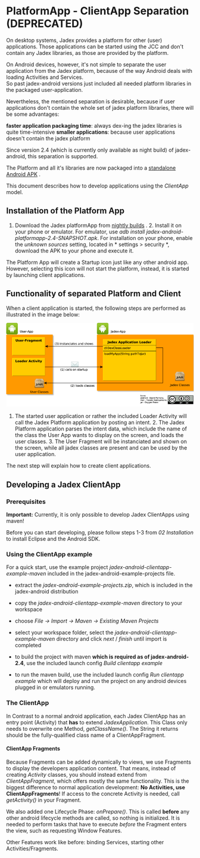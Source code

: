 # PlatformApp - ClientApp Separation (DEPRECATED)

On desktop systems, Jadex provides a platform for other (user) applications.
Those applications can be started using the JCC and don't contain any Jadex libraries, as those are provided by the platform.

On Android devices, however, it's not simple to separate the user application from the Jadex platform, because of the way Android deals with loading Activities and Services.\
So past jadex-android versions just included all needed platform libraries in the packaged user-application.

Nevertheless, the mentioned separation is desirable, because if user applications don't contain the whole set of jadex platform libraries, there will be some advantages:

**faster application packaging time**: always dex-ing the jadex libraries is quite time-intensive
**smaller applications**: because user applications doesn't contain the jadex platform

Since version 2.4 (which is currently only available as night build) of jadex-android, this separation is supported.

The Platform and all it's libraries are now packaged into a [standalone Android APK](https://www.activecomponents.org/bin/view/Download/Overview) .

This document describes how to develop applications using the *ClientApp* model.

Installation of the Platform App
---------------------------------------------

1. Download the Jadex platformApp from [nightly builds](http://www.activecomponents.org/download) .
    2. Install it on your phone or emulator. For emulator, use *adb install jadex-android-platformapp-2.4-SNAPSHOT.apk*.
    For installation on your phone, enable the *unknown sources* setting, located in * settings &gt; security *, download the APK to your phone and execute it.

The Platform App will create a Startup icon just like any other android app.
However, selecting this icon will not start the platform, instead, it is started by launching client applications.

Functionality of separated Platform and Client
-----------------------------------------------------------

When a client application is started, the following steps are performed as illustrated in the image below:

![](activity-relations-externaluser-en.png)

1. The started user application or rather the included Loader Activity will call the Jadex Platform application by posting an intent.
    2. The Jadex Platform application parses the intent data, which include the name of the class the User App wants to display on the screen, and loads the user classes.
    3. The User Fragment will be instanciated and shown on the screen, while all jadex classes are present and can be used by the user application.

The next step will explain how to create client applications.

Developing a Jadex ClientApp
-----------------------------------------

### Prerequisites

**Important:** Currently, it is only possible to develop Jadex ClientApps using maven!

Before you can start developing, please follow steps 1-3 from *02 Installation*  to install Eclipse and the Android SDK.

### Using the ClientApp example

For a quick start, use the example project *jadex-android-clientapp-example-maven* included in the jadex-android-example-projects file.

- extract the *jadex-android-example-projects.zip*, which is included in the jadex-android distribution
- copy the *jadex-android-clientapp-example-maven* directory to your workspace
- choose *File -&gt; Import -&gt; Maven -&gt; Existing Maven Projects*
- select your workspace folder, select the *jadex-android-clientapp-example-maven* directory and click *next* / *finish* until import is completed

- to build the project with maven **which is required as of jadex-android-2.4**, use the included launch config *Build clientapp example* 
- to run the maven build, use the included launch config *Run clientapp example* which will deploy and run the project on any android devices plugged in or emulators running.

### The ClientApp

In Contrast to a normal android application, each Jadex ClientApp has an entry point (Activity) that **has** to extend *JadexApplication*. This Class only needs to overwrite one Method, *getClassName()*.
The String it returns should be the fully-qualified class name of a ClientAppFragment.

#### ClientApp Fragments

Because Fragments can be added dynamically to views, we use Fragments to display the developers application content.
That means, instead of creating *Activity* classes, you should instead extend from *ClientAppFragment*, which offers mostly the same functionality.
This is the biggest difference to normal application development: **No Activities, use ClientAppFragments**!
If access to the concrete Activity is needed, call *getActivity()* in your Fragment.

We also added one Lifecycle Phase: *onPrepare()*. This is called **before** any other android lifecycle methods are called, so nothing is initialized. It is needed to perform tasks that have to execute *before* the Fragment enters the view, such as requesting Window Features.

Other Features work like before: binding Services, starting other Activities/Fragments.
